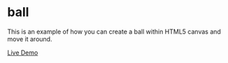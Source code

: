 # ball

This is an example of how you can create a ball within HTML5 canvas and move it around.

[Live Demo](http://codepen.io/pirey/full/GrzMRj/)
